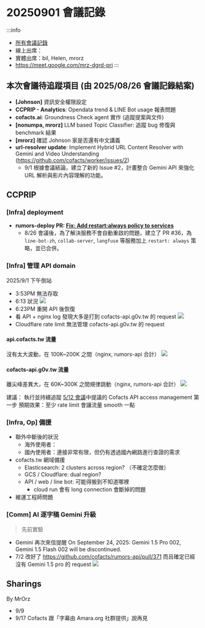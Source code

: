 # 20250901 會議記錄

:::info
- [所有會議記錄](https://g0v.hackmd.io/@cofacts/meetings/x232chPbTfGgNL_Q0f47rQ)
- 線上出席：
- 實體出席：bil, Helen, mrorz
- https://meet.google.com/mrz-dgrd-pri
:::

## 本次會議待追蹤項目 (由 2025/08/26 會議記錄結案)

*   **[Johnson]** 資訊安全權限設定
*   **CCPRIP - Analytics**: Opendata trend & LINE Bot usage 報表問題
*   **cofacts.ai**: Groundness Check agent 實作 (追蹤提案與文件)
*   **[nonumpa, mrorz]** LLM based Topic Classifier: 追蹤 bug 修復與 benchmark 結果
*   **[mrorz]** 確認 Johnson 家是否還有中文講義
*   **url-resolver update**: Implement Hybrid URL Content Resolver with Gemini and Video Understanding (https://github.com/cofacts/worker/issues/2)
    - 9/1 根據會議結論，建立了新的 Issue #2，計畫整合 Gemini API 來強化 URL 解析與影片內容理解的功能。


## CCPRIP

### [Infra] deployment
- **rumors-deploy PR: [Fix: Add restart:always policy to services](https://github.com/cofacts/rumors-deploy/pull/36)**
  - 8/26 會議後，為了解決服務不會自動重啟的問題，建立了 PR #36，為 `line-bot-zh`, `collab-server`, `langfuse` 等服務加上 `restart: always` 策略，並已合併。

### [Infra] 管理 API domain

2025/9/1 下午倒站
- 3:53PM 無法存取
- 6:13 狀況 ![](https://g0v.hackmd.io/_uploads/B1bw2gX9ee.png)
- 6:23PM 重開 API 後恢復
- 看 API + nginx log 發現大多是打到 cofacts-api.g0v.tw 的 request ![](https://g0v.hackmd.io/_uploads/H1SF3x79ge.png)
- Cloudflare rate limit 無法管理 cofacts-api.g0v.tw 的 request

#### api.cofacts.tw 流量
沒有太大波動，在 100K~200K 之間（nginx, rumors-api 合計）
![](https://g0v.hackmd.io/_uploads/SJXNieQclg.png)

#### cofacts-api.g0v.tw 流量
離尖峰差異大，在 60K~300K 之間規律跳動（nginx, rumors-api 合計）
![](https://g0v.hackmd.io/_uploads/B1AnixQcgg.png)

建議：
執行並持續追蹤 [5/12 會議](https://g0v.hackmd.io/4gx_3uFUTHSYB853Fcgmlg?view#Op-API-access-management)中提議的 Cofacts API access management 第一步
預期效果：至少 rate limit 會讓流量 smooth 一點


### [Infra, Op] 備援

- 聯外中斷後的狀況
    - 海外使用者：
    - 國內使用者：連接非常有限，但仍有透過國內網路進行查證的需求
- cofacts.tw 網域備援
    - Elasticsearch: 2 clusters across region? （不確定怎麼做）
    - GCS / Cloudflare: dual region?
    - API / web / line bot: 可能得搬到不知道哪裡
        - cloud run 會有 long connection 會斷掉的問題
- 維運工程師問題

### [Comm] AI 逐字稿 Gemini 升級

> 先前實驗 

- Gemini 再次來信提醒 On September 24, 2025: Gemini 1.5 Pro 002, Gemini 1.5 Flash 002 will be discontinued.
- 7/2 改好了 https://github.com/cofacts/rumors-api/pull/371 而且確定已經沒有 Gemini 1.5 pro 的 request ![](https://g0v.hackmd.io/_uploads/S1ZmTebQqee.png)

## Sharings

By MrOrz
- 9/9
- 9/17 Cofacts 跟「字幕由 Amara.org 社群提供」說再見


